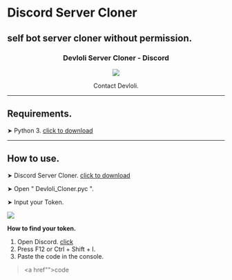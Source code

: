 # Discord Server Cloner
self bot server cloner without permission.
---

<h3 align="center">Devloli Server Cloner - Discord</h3>

<p align="center">
  <a href="https://discordapp.com/users/800422993897586718" alt="Dev Pro Tips Discussion & Support Server">
    <img src="https://encrypted-tbn0.gstatic.com/images?q=tbn:ANd9GcTs0bgZmHpKC_Ad3_gU8i90IQ7wilRRdytj0FQgzoPvkFu0Q5Z9DHvb5I7hFIjHeEJ8zw&usqp=CAU"/></a>
  </p>
</p>
<p align="center">Contact Devloli.</p>

---

## Requirements.
➤ Python 3. <a href="https://www.python.org/ftp/python/3.10.2/python-3.10.2-amd64.exe">click to download</a>

---

## How to use.
➤ Discord Server Cloner. <a href="">click to download</a>

➤ Open " Devloli_Cloner.pyc ".

➤ Input your Token.

<img src="https://cdn.discordapp.com/attachments/924522195529646092/936265893145632768/unknown.png">

**How to find your token.**
1. Open Discord. <a href="https://discord.com/channels/@me"/>click</a>
2. Press F12 or Ctrl + Shift + I.
3. Paste the code in the console.
> <a href"">code</a>
